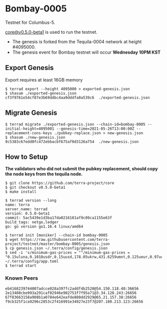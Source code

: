 # Bombay-0005

Testnet for Columbus-5.

[core@v0.5.0-beta1](https://github.com/terra-project/core/releases/v0.5.0-beta1) is used to run the testnet.

- The genesis is forked from the Tequila-0004 network at height #4095000.
- The genesis event for Bombay testnet will occur **Wednesday 10PM KST**

## Export Genesis
Export requires at least 16GB memory
```shell
$ terrad export --height 4095000 > exported-genesis.json
$ shasum ./exported-genesis.json
cf3f9761e54cf87e3b69ddbc4aa9dddfa0a539c6  ./exported-genesis.json
```

## Migrate Genesis
```shell
$ terrad migrate ./exported-genesis.json --chain-id=bombay-0005 --initial-height=4095001 --genesis-time=2021-05-26T13:00:00Z --replacement-cons-keys ./pubkey-replace.json > new-genesis.json
$ shasum ./new-genesis.json
9c5383c67edd0fc472ebbacbf675af0d3126a754  ./new-genesis.json
```

## How to Setup
**The validators who did not submit the pubkey replacement, should copy the node keys from the tequila node.**

```shell
$ git clone https://github.com/terra-project/core
$ git checkout v0.5.0-beta1
$ make install

$ terrad version --long
name: terra
server_name: terrad
version: 0.5.0-beta1
commit: 5ac5439e1d3ba17da0216181af9c09ca1155e63f
build_tags: netgo,ledger
go: go version go1.16.4 linux/amd64

$ terrad init [moniker] --chain-id bombay-0005
$ wget https://raw.githubusercontent.com/terra-project/testnet/master/bombay-0005/genesis.json
$ cp genesis.json ~/.terra/config/genesis.json
$ sed -i 's/minimum-gas-prices = ""/minimum-gas-prices = "0.15uluna,0.1018usdr,0.15uusd,178.05ukrw,431.6259umnt,0.125ueur,0.97ucny,16.0ujpy,0.11ugbp,11.0uinr,0.19ucad,0.13uchf,0.19uaud,0.2usgd,4.62uthb,1.25usek,1.164uhkd"/g' ~/.terra/config/app.toml
$ terrad start
```

### Known Peers
```
eb4168239744007adcce028a397fc2addf4b2520@54.150.118.40:36656
2e13408cbe993a291caf02946e902753f7f95a71@3.34.120.243:26656
67f83663158a908b1a0784e642eafde880dd2929@65.21.157.38:26656
f9cb325f1ca9296c2853c2f416991e34927e23f7@207.180.213.123:26656
```
